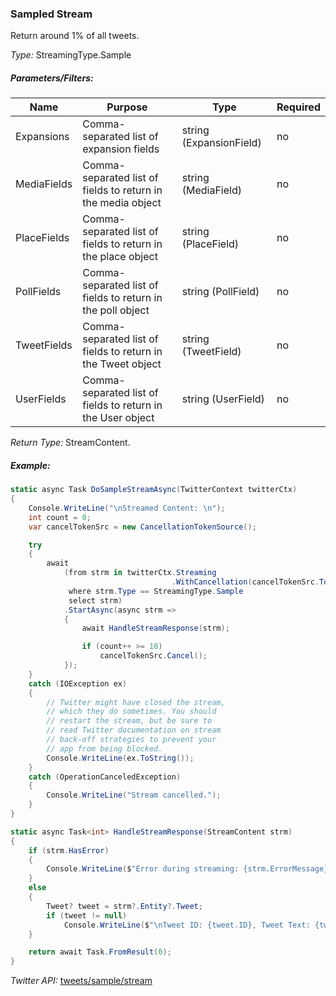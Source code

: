 ### Sampled Stream

Return around 1% of all tweets.

*Type:* StreamingType.Sample

##### Parameters/Filters:

| Name | Purpose | Type | Required |
|------|---------|------|----------|
| Expansions | Comma-separated list of expansion fields | string (ExpansionField) | no |
| MediaFields | Comma-separated list of fields to return in the media object | string (MediaField) | no |
| PlaceFields | Comma-separated list of fields to return in the place object | string (PlaceField) | no |
| PollFields | Comma-separated list of fields to return in the poll object | string (PollField) | no |
| TweetFields | Comma-separated list of fields to return in the Tweet object | string (TweetField) | no |
| UserFields | Comma-separated list of fields to return in the User object | string (UserField) | no |

*Return Type:* StreamContent.

##### Example:

```c#
static async Task DoSampleStreamAsync(TwitterContext twitterCtx)
{
	Console.WriteLine("\nStreamed Content: \n");
	int count = 0;
	var cancelTokenSrc = new CancellationTokenSource();

	try
	{
		await
			(from strm in twitterCtx.Streaming
									.WithCancellation(cancelTokenSrc.Token)
			 where strm.Type == StreamingType.Sample
			 select strm)
			.StartAsync(async strm =>
			{
				await HandleStreamResponse(strm);

				if (count++ >= 10)
					cancelTokenSrc.Cancel();
			});
	}
	catch (IOException ex)
	{
		// Twitter might have closed the stream,
		// which they do sometimes. You should
		// restart the stream, but be sure to
		// read Twitter documentation on stream
		// back-off strategies to prevent your
		// app from being blocked.
		Console.WriteLine(ex.ToString());
	}
	catch (OperationCanceledException)
	{
		Console.WriteLine("Stream cancelled.");
	}
}

static async Task<int> HandleStreamResponse(StreamContent strm)
{
	if (strm.HasError)
	{
		Console.WriteLine($"Error during streaming: {strm.ErrorMessage}");
	}
	else
	{
		Tweet? tweet = strm?.Entity?.Tweet;
		if (tweet != null)
			Console.WriteLine($"\nTweet ID: {tweet.ID}, Tweet Text: {tweet.Text}");
	}

	return await Task.FromResult(0);
}
```

*Twitter API:* [tweets/sample/stream](https://developer.twitter.com/en/docs/twitter-api/tweets/sampled-stream/api-reference/get-tweets-sample-stream)